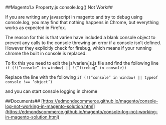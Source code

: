 ##Magento1.x Property.js console.log() Not Work##

If you are writing any javascript in magento and try to debug using console.log, you may find that nothing happens in Chrome, but everything works as expected in Firefox.

The reason for this is that varien have included a blank console object to prevent any calls to the console throwing an error if a console isn’t defined. However they explicitly check for firebug, which means if your running chrome the built in console is replaced.

To fix this you need to edit the js/varien/js.js file and find the following line
`if (!(“console” in window) || !(“firebug” in console))`

Replace the line with the following
`if (!(“console” in window) || typeof console !== ‘object’)`

and you can start console logging in chrome

##Documents##
[https://edmondscommerce.github.io/magento/console-log-not-working-in-magento-solution.html](https://edmondscommerce.github.io/magento/console-log-not-working-in-magento-solution.html)
